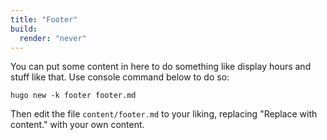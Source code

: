 ```yaml
---
title: "Footer"
build:
  render: "never"
---
```


You can put some content in here to do something like display hours and stuff like that. Use console command below to do so:

```
hugo new -k footer footer.md
```

Then edit the file `content/footer.md` to your liking, replacing "Replace with content." with your own content.